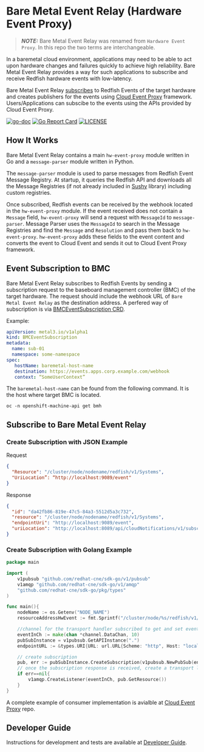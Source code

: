 # Bare Metal Event Relay (Hardware Event Proxy)

> **_NOTE:_** Bare Metal Event Relay was renamed from `Hardware Event Proxy`. In this repo the two terms are interchangeable.

In a baremetal cloud environment, applications may need to be able to act upon hardware changes and failures quickly to achieve high reliability. Bare Metal Event Relay provides a way for such applications to subscribe and receive Redfish hardware events with low-latency.

Bare Metal Event Relay [subscribes](#event-subscription-to-bmc) to Redfish Events of the target hardware and creates publishers for the events using [Cloud Event Proxy](https://github.com/redhat-cne/cloud-event-proxy) framework. Users/Applications can subscibe to the events using the APIs provided by Cloud Event Proxy.

 [![go-doc](https://godoc.org/github.com/redhat-cne/hw-event-proxy?status.svg)](https://godoc.org/github.com/redhat-cne/hw-event-proxy)
 [![Go Report Card](https://goreportcard.com/badge/github.com/redhat-cne/hw-event-proxy)](https://goreportcard.com/report/github.com/redhat-cne/hw-event-proxy)
 [![LICENSE](https://img.shields.io/github/license/redhat-cne/hw-event-proxy.svg)](https://github.com/redhat-cne/hw-event-proxy/blob/main/LICENSE)

## How It Works

Bare Metal Event Relay contains a main `hw-event-proxy` module written in Go and a `message-parser` module written in Python.

The `message-parser` module is used to parse messages from Redfish Event Message Registry. At startup, it queries the Redfish API and downloads all the Message Registries (if not already included in [Sushy](https://github.com/openstack/sushy) library) including custom registries.

Once subscribed, Redfish events can be received by the webhook located in the `hw-event-proxy` module. If the event received does not contain a `Message` field, `hw-event-proxy` will send a request with `MessageId` to `message-parser`. Message Parser uses the `MessageId` to search in the Message Registries and find the `Message` and `Resolution` and pass them back to `hw-event-proxy`. `hw-event-proxy` adds these fields to the event content and converts the event to Cloud Event and sends it out to Cloud Event Proxy framework.  


## Event Subscription to BMC

Bare Metal Event Relay subscribes to Redfish Events by sending a subscription request to the baseboard management controller (BMC) of the target hardware. The request should include the webhook URL of `Bare Metal Event Relay` as the destination address. A perfered way of subscription is via [BMCEventSubscription CRD](https://github.com/metal3-io/metal3-docs/pull/167).

Example:

```yaml
apiVersion: metal3.io/v1alpha1
kind: BMCEventSubscription
metadata:
  name: sub-01
  namespace: some-namespace
spec:
   hostName: baremetal-host-name
   destination: https://events.apps.corp.example.com/webhook
   context: “SomeUserContext”
```
The  `baremetal-host-name` can be found from the following command. It is the host where target BMC is located.
```
oc -n openshift-machine-api get bmh
```

## Subscribe to Bare Metal Event Relay
### Create Subscription with JSON Example
Request
```json
{
  "Resource": "/cluster/node/nodename/redfish/v1/Systems",
  "UriLocation”: “http://localhost:9089/event"
}
```

Response
```json
{
  "id": "da42fb86-819e-47c5-84a3-5512d5a3c732",
  "resource": "/cluster/node/nodename/redfish/v1/Systems",
  "endpointUri": "http://localhost:9089/event",
  "uriLocation": "http://localhost:8089/api/cloudNotifications/v1/subscriptions/da42fb86-819e-47c5-84a3-5512d5a3c732"
}
```

### Create Subscription with Golang Example
```go
package main

import (
    v1pubsub "github.com/redhat-cne/sdk-go/v1/pubsub"
    v1amqp "github.com/redhat-cne/sdk-go/v1/amqp"
    "github.com/redhat-cne/sdk-go/pkg/types"
)

func main(){
    nodeName := os.Getenv("NODE_NAME")
    resourceAddressHwEvent := fmt.Sprintf("/cluster/node/%s/redfish/v1/Systems", nodeName)

    //channel for the transport handler subscribed to get and set events  
    eventInCh := make(chan *channel.DataChan, 10)       
    pubSubInstance = v1pubsub.GetAPIInstance(".")
    endpointURL := &types.URI{URL: url.URL{Scheme: "http", Host: "localhost:8089", Path: fmt.Sprintf("%s%s", apiPath, "dummy")}}

    // create subscription
    pub, err := pubSubInstance.CreateSubscription(v1pubsub.NewPubSub(endpointURL, resourceAddressHwEvent))
    // once the subscription response is received, create a transport listener object to receive events.
    if err==nil{
        v1amqp.CreateListener(eventInCh, pub.GetResource())
    }
}
```
A complete example of consumer implementation is avialble at [Cloud Event Proxy](https://github.com/redhat-cne/cloud-event-proxy/tree/main/examples/consumer) repo.

## Developer Guide
Instructions for development and tests are available at [Developer Guide](docs/development.md).